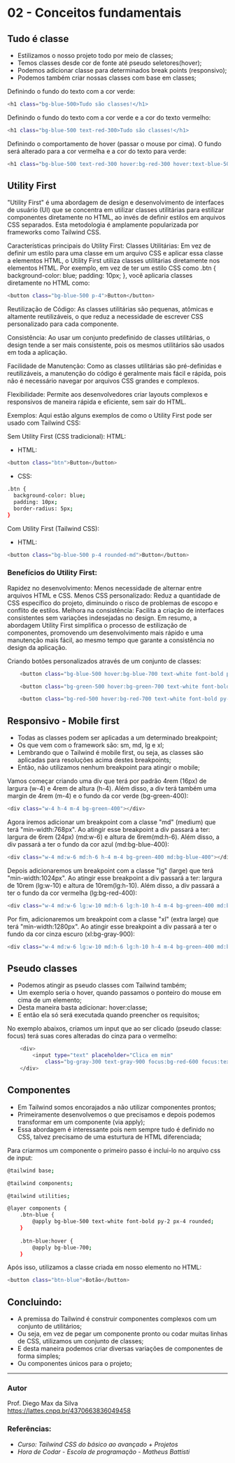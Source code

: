# 02 - Conceitos fundamentais

## Tudo é classe

* Estilizamos o nosso projeto todo por meio de classes;
* Temos classes desde cor de fonte até pseudo seletores(hover);
* Podemos adicionar classe para determinados break points (responsivo);
* Podemos também criar nossas classes com base em classes;

Definindo o fundo do texto com a cor verde:
```bash
<h1 class="bg-blue-500>Tudo são classes!</h1>
```

Definindo o fundo do texto com a cor verde e a cor do texto vermelho:
```bash
<h1 class="bg-blue-500 text-red-300>Tudo são classes!</h1>
```

Definindo o comportamento de hover (passar o mouse por cima). O fundo será alterado para a cor vermelha e a cor do texto para verde:
```bash
<h1 class="bg-blue-500 text-red-300 hover:bg-red-300 hover:text-blue-500">Tudo são classes!</h1>
```

## Utility First

"Utility First" é uma abordagem de design e desenvolvimento de interfaces de usuário (UI) que se concentra em utilizar classes utilitárias para estilizar componentes diretamente no HTML, ao invés de definir estilos em arquivos CSS separados. Esta metodologia é amplamente popularizada por frameworks como Tailwind CSS.

Características principais do Utility First:
Classes Utilitárias: Em vez de definir um estilo para uma classe em um arquivo CSS e aplicar essa classe a elementos HTML, o Utility First utiliza classes utilitárias diretamente nos elementos HTML. Por exemplo, em vez de ter um estilo CSS como .btn { background-color: blue; padding: 10px; }, você aplicaria classes diretamente no HTML como:
```bash
<button class="bg-blue-500 p-4">Button</button>
```

Reutilização de Código: As classes utilitárias são pequenas, atômicas e altamente reutilizáveis, o que reduz a necessidade de escrever CSS personalizado para cada componente.

Consistência: Ao usar um conjunto predefinido de classes utilitárias, o design tende a ser mais consistente, pois os mesmos utilitários são usados em toda a aplicação.

Facilidade de Manutenção: Como as classes utilitárias são pré-definidas e reutilizáveis, a manutenção do código é geralmente mais fácil e rápida, pois não é necessário navegar por arquivos CSS grandes e complexos.

Flexibilidade: Permite aos desenvolvedores criar layouts complexos e responsivos de maneira rápida e eficiente, sem sair do HTML.

Exemplos:
Aqui estão alguns exemplos de como o Utility First pode ser usado com Tailwind CSS:

Sem Utility First (CSS tradicional):
HTML:

* HTML:
```bash
<button class="btn">Button</button>
```

* CSS:

```bash
.btn {
  background-color: blue;
  padding: 10px;
  border-radius: 5px;
}
```

Com Utility First (Tailwind CSS):

* HTML:
```bash
<button class="bg-blue-500 p-4 rounded-md">Button</button>
```

### Benefícios do Utility First:
Rapidez no desenvolvimento: Menos necessidade de alternar entre arquivos HTML e CSS.
Menos CSS personalizado: Reduz a quantidade de CSS específico do projeto, diminuindo o risco de problemas de escopo e conflito de estilos.
Melhora na consistência: Facilita a criação de interfaces consistentes sem variações indesejadas no design.
Em resumo, a abordagem Utility First simplifica o processo de estilização de componentes, promovendo um desenvolvimento mais rápido e uma manutenção mais fácil, ao mesmo tempo que garante a consistência no design da aplicação.

Criando botões personalizados através de um conjunto de classes:

```bash
    <button class="bg-blue-500 hover:bg-blue-700 text-white font-bold py-2 px-4 rounded">Botão</button>

    <button class="bg-green-500 hover:bg-green-700 text-white font-bold py-2 px-4 rounded">Botão</button>

    <button class="bg-red-500 hover:bg-red-700 text-white font-bold py-2 px-4 rounded">Botão</button>
```

## Responsivo - Mobile first

* Todas as classes podem ser aplicadas a um determinado breakpoint;
* Os que vem com o framework são: sm, md, lg e xl;
* Lembrando que o Tailwind é mobile first, ou seja, as classes são aplicadas para resoluções acima destes breakpoints;
* Então, não utilizamos nenhum breakpoint para atingir o mobile;

Vamos começar criando uma div que terá por padrão 4rem (16px) de largura (w-4) e 4rem de altura (h-4). Além disso, a div terá também uma margin de 4rem (m-4) e o fundo da cor verde (bg-green-400):

```bash
<div class="w-4 h-4 m-4 bg-green-400"></div>
```

Agora iremos adicionar um breakpoint com a classe "md" (medium) que terá "min-width:768px". Ao atingir esse breakpoint a div passará a ter: largura de 6rem (24px) (md:w-6) e altura de 6rem(md:h-6). Além disso, a div passará a ter o fundo da cor azul (md:bg-blue-400):

```bash
<div class="w-4 md:w-6 md:h-6 h-4 m-4 bg-green-400 md:bg-blue-400"></div>
```

Depois adicionaremos um breakpoint com a classe "lg" (large) que terá "min-width:1024px". Ao atingir esse breakpoint a div passará a ter: largura de 10rem (lg:w-10) e altura de 10rem(lg:h-10). Além disso, a div passará a ter o fundo da cor vermelha (lg:bg-red-400):

```bash
<div class="w-4 md:w-6 lg:w-10 md:h-6 lg:h-10 h-4 m-4 bg-green-400 md:bg-blue-400 lg:bg-red-400></div>
```

Por fim, adicionaremos um breakpoint com a classe "xl" (extra large) que terá "min-width:1280px". Ao atingir esse breakpoint a div passará a ter o fundo da cor cinza escuro (xl:bg-gray-900):

```bash
<div class="w-4 md:w-6 lg:w-10 md:h-6 lg:h-10 h-4 m-4 bg-green-400 md:bg-blue-400 lg:bg-red-400 xl:bg-gray-900"></div>
```

## Pseudo classes
* Podemos atingir as pseudo classes com Tailwind também;
* Um exemplo seria o hover, quando passamos o ponteiro do mouse em cima de um elemento;
* Desta maneira basta adicionar: hover:classe;
* E então ela só será executada quando preencher os requisitos;

No exemplo abaixos, criamos um input que ao ser clicado (pseudo classe: focus) terá suas cores alteradas do cinza para o vermelho:

```bash
    <div>
        <input type="text" placeholder="Clica em mim"
            class="bg-gray-300 text-gray-900 focus:bg-red-600 focus:text-red-400">
    </div>
```

## Componentes

* Em Tailwind somos encorajados a não utilizar componentes prontos;
* Primeiramente desenvolvemos o que precisamos e depois podemos transformar em um componente (via apply);
* Essa abordagem é interessante pois nem sempre tudo é definido no CSS, talvez precisamo de uma esturtura de HTML diferenciada;

Para criarmos um componente o primeiro passo é inclui-lo no arquivo css de input:

```bash
@tailwind base;

@tailwind components;

@tailwind utilities;

@layer components {
    .btn-blue {
        @apply bg-blue-500 text-white font-bold py-2 px-4 rounded;
    }
    
    .btn-blue:hover {
        @apply bg-blue-700;
    }
```

Após isso, utilizamos a classe criada em nosso elemento no HTML:

```bash
<button class="btn-blue">Botão</button>
```

## Concluindo:

* A premissa do Tailwind é construir componentes complexos com um conjunto de utilitários;
* Ou seja, em vez de pegar um componente pronto ou codar muitas linhas de CSS, utilizamos um conjunto de classes;
* E desta maneira podemos criar diversas variações de componentes de forma simples;
* Ou componentes únicos para o projeto;

<hr>

### Autor
Prof. Diego Max da Silva<br>
https://lattes.cnpq.br/4370663836049458

### Referências:
* _Curso: Tailwind CSS do básico ao avançado + Projetos_
* _Hora de Codar - Escola de programação - Matheus Battisti_